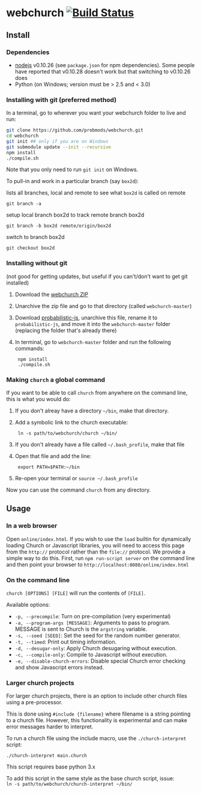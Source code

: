 # webchurch [![Build Status](https://travis-ci.org/probmods/webchurch.svg?branch=master)](https://travis-ci.org/probmods/webchurch)

## Install

### Dependencies
- [nodejs](http://nodejs.org/download/) v0.10.26 (see `package.json` for npm dependencies). Some people have reported that v0.10.28 doesn't work but that switching to v0.10.26 does
- Python (on Windows; version must be > 2.5 and < 3.0)

### Installing with git (preferred method)

In a terminal, go to wherever you want your webchurch folder to live and run:

```sh
git clone https://github.com/probmods/webchurch.git
cd webchurch
git init ## only if you are on Windows
git submodule update --init --recursive
npm install
./compile.sh
```

Note that you only need to run `git init` on Windows.

To pull-in and work in a particular branch (say `box2d`):

lists all branches, local and remote to see what `box2d` is called on remote

    git branch -a

setup local branch box2d to track remote branch box2d

    git branch -b box2d remote/origin/box2d

switch to branch box2d

	git checkout box2d

### Installing without git

(not good for getting updates, but useful if you can't/don't want to get git installed)

1. Download the [webchurch ZIP](https://github.com/probmods/webchurch/archive/master.zip)
2. Unarchive the zip file and go to that directory (called `webchurch-master`)
3. Download [probabilistic-js](https://github.com/dritchie/probabilistic-js/archive/0881cd5bf2607750ede273e0408b1e957487b5e1.zip), unarchive this file, rename it to `probabilistic-js`, and move it into the `webchurch-master` folder (replacing the folder that's already there)
4. In terminal, go to `webchurch-master` folder and run the following commands:

        npm install
        ./compile.sh

### Making `church` a global command

If you want to be able to call `church` from anywhere on the command line, this is what you would do:

1. If you don't alreay have a directory `~/bin`, make that directory.
2. Add a symbolic link to the church executable:

		ln -s path/to/webchurch/church ~/bin/
		
3. If you don't already have a file called `~/.bash_profile`, make that file
4. Open that file and add the line:

		export PATH=$PATH:~/bin

5. Re-open your terminal or `source ~/.bash_profile`

Now you can use the command `church` from any directory.

## Usage

### In a web browser
Open `online/index.html`. If you wish to use the `load` builtin for dynamically loading Church or Javascript libraries, you will need to access this page from the `http://` protocol rather than the `file://` protocol. We provide a simple way to do this. First, run `npm run-script server` on the command line and then point your browser to `http://localhost:8080/online/index.html`

### On the command line
`church [OPTIONS] [FILE]` will run the contents of `[FILE]`.

Available options:

- `-p, --precompile`: Turn on pre-compilation (very experimental)
- `-a, --program-args [MESSAGE]`: Arguments to pass to program. MESSAGE is sent to Church is the `argstring` variable.
- `-s, --seed [SEED]`: Set the seed for the random number generator.
- `-t, --timed`: Print out timing information.
- `-d, --desugar-only`: Apply Church desugaring without execution.
- `-c, --compile-only`: Compile to Javascript without execution.
- `-e, --disable-church-errors`: Disable special Church error checking and show Javascript errors instead.

### Larger church projects

For larger church projects, there is an option to include other church files using a pre-processor.

This is done using `#include {filename}` where filename is a string pointing to a church file. However, this functionality is experimental and can make error messages harder to interpret. 

To run a church file using the include macro, use the `./church-interpret` script:  
```
./church-interpret main.church
```
This script requires base python 3.x

To add this script in the same style as the base church script, issue:  
`ln -s path/to/webchurch/church-interpret ~/bin/`

